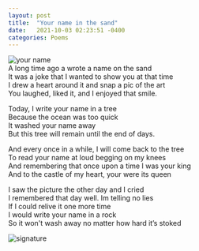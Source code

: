 ```yaml
---
layout: post
title:  "Your name in the sand"
date:   2021-10-03 02:23:51 -0400
categories: Poems
---
```

![your name](https://robertalberto.com/yourname.png)<br>
A long time ago a wrote a name on the sand <br>
It was a joke that I wanted to show you at that time <br>
I drew a heart around it and snap a pic of the art <br>
You laughed, liked it, and I enjoyed that smile. <br>

Today, I write your name in a tree <br>
Because the ocean was too quick <br>
It washed your name away <br>
But this tree will remain until the end of days. <br>

And every once in a while, I will come back to the tree <br>
To read your name at loud begging on  my knees <br>
And remembering that once upon a time I was your king <br>
And to the castle of my heart, your were its queen <br>

I saw the picture the other day and I cried <br>
I remembered that day well. Im telling no lies <br>
If I could relive it one more time <br>
I would write your name in a rock <br>
So it won't wash away no matter how hard it’s stoked <br>


![signature](https://robertalberto.com/ttdlmr.png)
